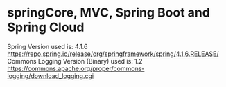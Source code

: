 # springCore, MVC, Spring Boot and Spring Cloud

Spring Version used is: 4.1.6
https://repo.spring.io/release/org/springframework/spring/4.1.6.RELEASE/
Commons Logging Version (Binary) used is: 1.2
https://commons.apache.org/proper/commons-logging/download_logging.cgi

